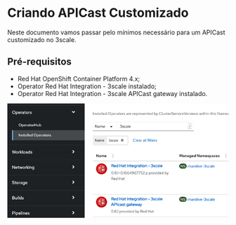 # Criando APICast Customizado

Neste documento vamos passar pelo mínimos necessário para um APICast customizado no 3scale.

## Pré-requisitos
- Red Hat OpenShift Container Platform 4.x;
- Operator Red Hat Integration - 3scale instalado;
- Operator Red Hat Integration - 3scale APICast gateway instalado.  

![installed-operators.png](/resources/img/installed-operators.png "Installed Operators")
